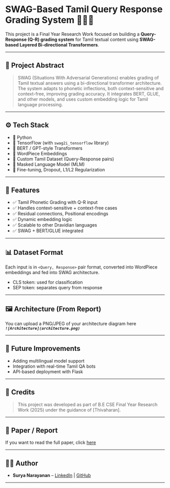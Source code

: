 # SWAG-Based Tamil Query Response Grading System 🧠🇮🇳

This project is a Final Year Research Work focused on building a **Query-Response (Q-R) grading system** for Tamil textual content using **SWAG-based Layered Bi-directional Transformers**.

---

## 🧠 Project Abstract

> SWAG (Situations With Adversarial Generations) enables grading of Tamil textual answers using a bi-directional transformer architecture. The system adapts to phonetic inflections, both context-sensitive and context-free, improving grading accuracy. It integrates BERT, GLUE, and other models, and uses custom embedding logic for Tamil language processing.

---

## ⚙️ Tech Stack

- 🔹 Python
- 🔹 TensorFlow (with `swag2i_tensorflow` library)
- 🔹 BERT / GPT-style Transformers
- 🔹 WordPiece Embeddings
- 🔹 Custom Tamil Dataset (Query-Response pairs)
- 🔹 Masked Language Model (MLM)
- 🔹 Fine-tuning, Dropout, L1/L2 Regularization

---

## 🔬 Features

- ✅ Tamil Phonetic Grading with Q-R input
- ✅ Handles context-sensitive + context-free cases
- ✅ Residual connections, Positional encodings
- ✅ Dynamic embedding logic
- ✅ Scalable to other Dravidian languages
- ✅ SWAG + BERT/GLUE integrated

---

## 📊 Dataset Format

Each input is in `<Query, Response>` pair format, converted into WordPiece embeddings and fed into SWAG architecture.

- CLS token: used for classification  
- SEP token: separates query from response

---

## 🖼 Architecture (From Report)

You can upload a PNG/JPEG of your architecture diagram here  
**_`![Architecture](architecture.png)`_**

---

## 🔎 Future Improvements

- Adding multilingual model support  
- Integration with real-time Tamil QA bots  
- API-based deployment with Flask  

---

## 🙌 Credits

> This project was developed as part of B.E CSE Final Year Research Work (2025) under the guidance of [Thivaharan].

---

## 📄 Paper / Report

If you want to read the full paper, click [here]([link-to-your-pdf-drive-or-website](https://drive.google.com/file/d/1aA2BA36cj9W8Rq8865E8v6Bd-4ASMunI/view?usp=drivesdk))

---

## 👨‍💻 Author

- **Surya Narayanan** – [LinkedIn]([https://linkedin.com/in/Sur](https://www.linkedin.com/in/surya-narayanan-590357242?utm_source=share&utm_campaign=share_via&utm_content=profile&utm_medium=ios_app)) | [GitHub](https://github.com/suryanarayanan20)

---
